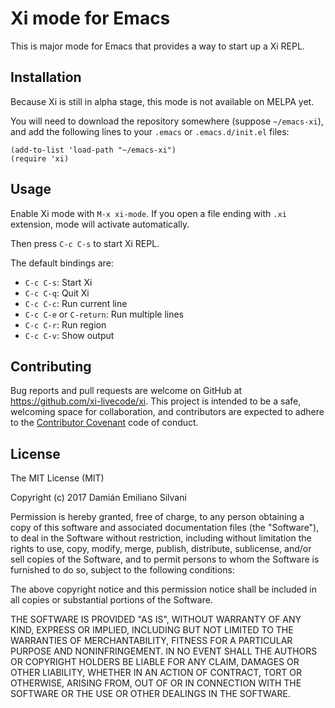 # Xi mode for Emacs

This is major mode for Emacs that provides a way to start up a Xi REPL.

## Installation

Because Xi is still in alpha stage, this mode is not available on MELPA yet.

You will need to download the repository somewhere (suppose `~/emacs-xi`), and
add the following lines to your `.emacs` or `.emacs.d/init.el` files:

    (add-to-list 'load-path "~/emacs-xi")
    (require 'xi)

## Usage

Enable Xi mode with `M-x xi-mode`.  If you open a file ending with `.xi`
extension, mode will activate automatically.

Then press `C-c C-s` to start Xi REPL.

The default bindings are:

* `C-c C-s`: Start Xi
* `C-c C-q`: Quit Xi
* `C-c C-c`: Run current line
* `C-c C-e` or `C-return`: Run multiple lines
* `C-c C-r`: Run region
* `C-c C-v`: Show output

## Contributing

Bug reports and pull requests are welcome on GitHub at
https://github.com/xi-livecode/xi. This project is intended to be a safe,
welcoming space for collaboration, and contributors are expected to adhere to
the [Contributor Covenant](http://contributor-covenant.org) code of conduct.

## License

The MIT License (MIT)

Copyright (c) 2017 Damián Emiliano Silvani

Permission is hereby granted, free of charge, to any person obtaining a copy
of this software and associated documentation files (the "Software"), to deal
in the Software without restriction, including without limitation the rights
to use, copy, modify, merge, publish, distribute, sublicense, and/or sell
copies of the Software, and to permit persons to whom the Software is
furnished to do so, subject to the following conditions:

The above copyright notice and this permission notice shall be included in all
copies or substantial portions of the Software.

THE SOFTWARE IS PROVIDED "AS IS", WITHOUT WARRANTY OF ANY KIND, EXPRESS OR
IMPLIED, INCLUDING BUT NOT LIMITED TO THE WARRANTIES OF MERCHANTABILITY,
FITNESS FOR A PARTICULAR PURPOSE AND NONINFRINGEMENT. IN NO EVENT SHALL THE
AUTHORS OR COPYRIGHT HOLDERS BE LIABLE FOR ANY CLAIM, DAMAGES OR OTHER
LIABILITY, WHETHER IN AN ACTION OF CONTRACT, TORT OR OTHERWISE, ARISING FROM,
OUT OF OR IN CONNECTION WITH THE SOFTWARE OR THE USE OR OTHER DEALINGS IN THE
SOFTWARE.
